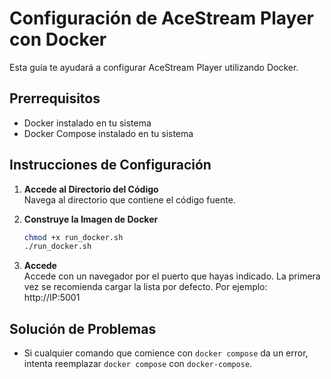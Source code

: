 # Configuración de AceStream Player con Docker

Esta guía te ayudará a configurar AceStream Player utilizando Docker.

## Prerrequisitos

- Docker instalado en tu sistema
- Docker Compose instalado en tu sistema

## Instrucciones de Configuración

1. **Accede al Directorio del Código**  
   Navega al directorio que contiene el código fuente. 

2. **Construye la Imagen de Docker**  
   ```bash
   chmod +x run_docker.sh
   ./run_docker.sh
   ```
   
3. **Accede**  
   Accede con un navegador por el puerto que hayas indicado. La primera vez se recomienda cargar la lista por defecto. Por ejemplo: http://IP:5001

## Solución de Problemas

- Si cualquier comando que comience con `docker compose` da un error, intenta reemplazar `docker compose` con `docker-compose`. 
